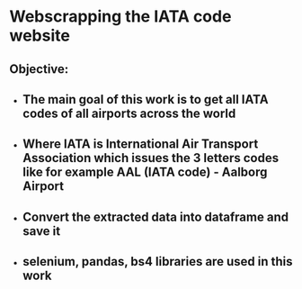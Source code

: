 # Webscrapping the IATA code website

## Objective:

- ## The main goal of this work is to get all IATA codes of all airports across the world
- ## Where IATA is International Air Transport Association which issues the 3 letters codes like for example AAL (IATA code) - Aalborg Airport
- ## Convert the extracted data into dataframe and save it
- ## selenium, pandas, bs4 libraries are used in this work
